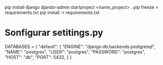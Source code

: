 pip install django
djando-admin startproject <name_project> .
pip freeze > requirements.txt
pip install -r requirements.txt

# Sonfigurar setitings.py
DATABASES = {
    "default": {
        "ENGINE": "django.db.backends.postgresql",
        "NAME": "postgres",
        "USER": "postgres",
        "PASSWORD": "postgres",
        "HOST": "db",
        "PORT": 5432,
    }
}
